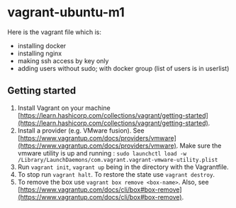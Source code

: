 # vagrant-ubuntu-m1

Here is the vagrant file which is:
* installing docker 
* installing nginx
* making ssh access by key only
* adding users without sudo; with docker group (list of users is in userlist)

## Getting started
1. Install Vagrant on your machine [https://learn.hashicorp.com/collections/vagrant/getting-started](https://learn.hashicorp.com/collections/vagrant/getting-started).
2. Install a provider (e.g. VMware fusion). See [https://www.vagrantup.com/docs/providers/vmware](https://www.vagrantup.com/docs/providers/vmware). Make sure the vmware utility is up and running : ```sudo launchctl load -w /Library/LaunchDaemons/com.vagrant.vagrant-vmware-utility.plist```
3. Run ```vagrant init```, ```vagrant up``` being in the directory with the Vagrantfile.
4. To stop run ```vagrant halt```. To restore the state use ```vagrant destroy```.
5. To remove the box use ```vagrant box remove <box-name>```. Also, see [https://www.vagrantup.com/docs/cli/box#box-remove](https://www.vagrantup.com/docs/cli/box#box-remove).
